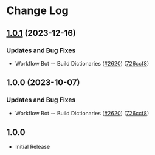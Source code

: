 # Change Log

## [1.0.1](https://github.com/Kurt-von-Laven/cspell-dicts/compare/@cspell/dict-scientific-terms-gb-v1.0.0...@cspell/dict-scientific-terms-gb@1.0.1) (2023-12-16)


### Updates and Bug Fixes

* Workflow Bot -- Build Dictionaries ([#2620](https://github.com/Kurt-von-Laven/cspell-dicts/issues/2620)) ([726ccf8](https://github.com/Kurt-von-Laven/cspell-dicts/commit/726ccf82e0ab0a672d51ec4131184b9b007ee2f6))

## 1.0.0 (2023-10-07)


### Updates and Bug Fixes

* Workflow Bot -- Build Dictionaries ([#2620](https://github.com/streetsidesoftware/cspell-dicts/issues/2620)) ([726ccf8](https://github.com/streetsidesoftware/cspell-dicts/commit/726ccf82e0ab0a672d51ec4131184b9b007ee2f6))

## 1.0.0

- Initial Release
